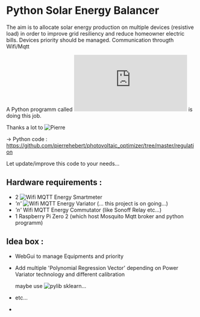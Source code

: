 # **Py**thon **S**olar **E**nergy **B**alancer

The aim is to allocate  solar energy production on multiple devices (resistive load) in order to improve grid resiliency and reduce homeowner electric bills.
Devices priority should be managed.
Communication througth Wifi/Mqtt

A Python programm called !['regulation.py'](https://github.com/pierrehebert/photovoltaic_optimizer/blob/master/regulation/power_regulation.py) is doing this job.

Thanks a lot to ![Pierre](https://github.com/pierrehebert)

→ Python code : https://github.com/pierrehebert/photovoltaic_optimizer/tree/master/regulation

Let update/improve this code to your needs...

## Hardware requirements :

- 2  ![Wifi MQTT Energy Smartmeter](https://github.com/Coturex/Wifi_Mqtt_SmartMeter)
- _'n'_ ![Wifi MQTT Energy Variator](https://github.com/Coturex/Wifi_Mqtt_PowerVariator) (... this project is on going...)
- _'n'_ Wifi MQTT Energy Commutator (like Sonoff Relay etc...)
- 1 Raspberry Pi Zero 2    (which host Mosquito Mqtt broker and python programm)

## Idea box :
 - WebGui to manage Equipments and priority
 - Add multiple 'Polynomial Regression Vector' depending on Power Variator technology and different calibration
 
   maybe use ![pylib sklearn...](https://www.askpython.com/python/examples/polynomial-regression-in-python)
 - etc...
 - 
